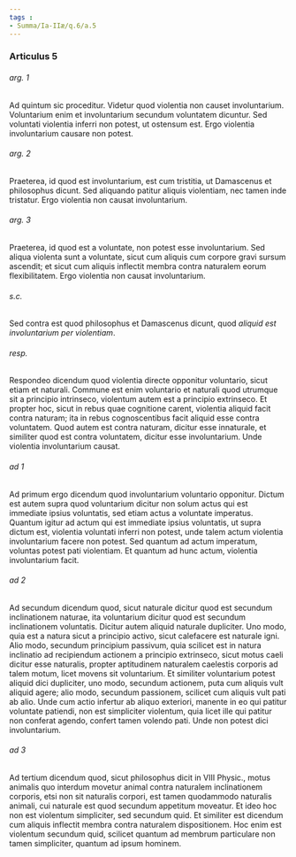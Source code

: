 ```yaml
---
tags : 
- Summa/Ia-IIæ/q.6/a.5
---
```


### Articulus 5

###### arg. 1
Ad quintum sic proceditur. Videtur quod violentia non causet involuntarium. Voluntarium enim et involuntarium secundum voluntatem dicuntur. Sed voluntati violentia inferri non potest, ut ostensum est. Ergo violentia involuntarium causare non potest.

###### arg. 2
Praeterea, id quod est involuntarium, est cum tristitia, ut Damascenus et philosophus dicunt. Sed aliquando patitur aliquis violentiam, nec tamen inde tristatur. Ergo violentia non causat involuntarium.

###### arg. 3
Praeterea, id quod est a voluntate, non potest esse involuntarium. Sed aliqua violenta sunt a voluntate, sicut cum aliquis cum corpore gravi sursum ascendit; et sicut cum aliquis inflectit membra contra naturalem eorum flexibilitatem. Ergo violentia non causat involuntarium.

###### s.c.
Sed contra est quod philosophus et Damascenus dicunt, quod *aliquid est involuntarium per violentiam*.

###### resp.
Respondeo dicendum quod violentia directe opponitur voluntario, sicut etiam et naturali. Commune est enim voluntario et naturali quod utrumque sit a principio intrinseco, violentum autem est a principio extrinseco. Et propter hoc, sicut in rebus quae cognitione carent, violentia aliquid facit contra naturam; ita in rebus cognoscentibus facit aliquid esse contra voluntatem. Quod autem est contra naturam, dicitur esse innaturale, et similiter quod est contra voluntatem, dicitur esse involuntarium. Unde violentia involuntarium causat.

###### ad 1
Ad primum ergo dicendum quod involuntarium voluntario opponitur. Dictum est autem supra quod voluntarium dicitur non solum actus qui est immediate ipsius voluntatis, sed etiam actus a voluntate imperatus. Quantum igitur ad actum qui est immediate ipsius voluntatis, ut supra dictum est, violentia voluntati inferri non potest, unde talem actum violentia involuntarium facere non potest. Sed quantum ad actum imperatum, voluntas potest pati violentiam. Et quantum ad hunc actum, violentia involuntarium facit.

###### ad 2
Ad secundum dicendum quod, sicut naturale dicitur quod est secundum inclinationem naturae, ita voluntarium dicitur quod est secundum inclinationem voluntatis. Dicitur autem aliquid naturale dupliciter. Uno modo, quia est a natura sicut a principio activo, sicut calefacere est naturale igni. Alio modo, secundum principium passivum, quia scilicet est in natura inclinatio ad recipiendum actionem a principio extrinseco, sicut motus caeli dicitur esse naturalis, propter aptitudinem naturalem caelestis corporis ad talem motum, licet movens sit voluntarium. Et similiter voluntarium potest aliquid dici dupliciter, uno modo, secundum actionem, puta cum aliquis vult aliquid agere; alio modo, secundum passionem, scilicet cum aliquis vult pati ab alio. Unde cum actio infertur ab aliquo exteriori, manente in eo qui patitur voluntate patiendi, non est simpliciter violentum, quia licet ille qui patitur non conferat agendo, confert tamen volendo pati. Unde non potest dici involuntarium.

###### ad 3
Ad tertium dicendum quod, sicut philosophus dicit in VIII Physic., motus animalis quo interdum movetur animal contra naturalem inclinationem corporis, etsi non sit naturalis corpori, est tamen quodammodo naturalis animali, cui naturale est quod secundum appetitum moveatur. Et ideo hoc non est violentum simpliciter, sed secundum quid. Et similiter est dicendum cum aliquis inflectit membra contra naturalem dispositionem. Hoc enim est violentum secundum quid, scilicet quantum ad membrum particulare non tamen simpliciter, quantum ad ipsum hominem.

